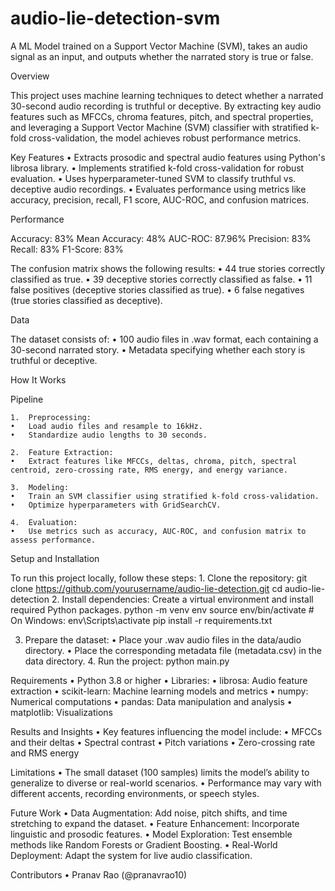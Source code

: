 # audio-lie-detection-svm
A ML Model trained on a Support Vector Machine (SVM), takes an audio signal as an input, and outputs whether the narrated story is true or false.


Overview

This project uses machine learning techniques to detect whether a narrated 30-second audio recording is truthful or deceptive. By extracting key audio features such as MFCCs, chroma features, pitch, and spectral properties, and leveraging a Support Vector Machine (SVM) classifier with stratified k-fold cross-validation, the model achieves robust performance metrics.

Key Features
	•	Extracts prosodic and spectral audio features using Python's librosa library.
	•	Implements stratified k-fold cross-validation for robust evaluation.
	•	Uses hyperparameter-tuned SVM to classify truthful vs. deceptive audio recordings.
	•	Evaluates performance using metrics like accuracy, precision, recall, F1 score, AUC-ROC, and confusion matrices.

 Performance

Accuracy:	83%
Mean Accuracy: 48%
AUC-ROC:	87.96%
Precision:	83%
Recall:	83%
F1-Score:	83%

The confusion matrix shows the following results:
	•	44 true stories correctly classified as true.
	•	39 deceptive stories correctly classified as false.
	•	11 false positives (deceptive stories classified as true).
	•	6 false negatives (true stories classified as deceptive).


 Data

The dataset consists of:
	•	100 audio files in .wav format, each containing a 30-second narrated story.
	•	Metadata specifying whether each story is truthful or deceptive.



 How It Works

Pipeline

	1.	Preprocessing:
	•	Load audio files and resample to 16kHz.
	•	Standardize audio lengths to 30 seconds.
 
	2.	Feature Extraction:
	•	Extract features like MFCCs, deltas, chroma, pitch, spectral centroid, zero-crossing rate, RMS energy, and energy variance.
 
	3.	Modeling:
	•	Train an SVM classifier using stratified k-fold cross-validation.
	•	Optimize hyperparameters with GridSearchCV.
 
	4.	Evaluation:
	•	Use metrics such as accuracy, AUC-ROC, and confusion matrix to assess performance.


 Setup and Installation

To run this project locally, follow these steps:
	1.	Clone the repository:
         git clone https://github.com/yourusername/audio-lie-detection.git
         cd audio-lie-detection
  2.	Install dependencies:
        Create a virtual environment and install required Python packages.
        python -m venv env
        source env/bin/activate   # On Windows: env\Scripts\activate
        pip install -r requirements.txt

  3.	Prepare the dataset:
	      •	Place your .wav audio files in the data/audio directory.
	      •	Place the corresponding metadata file (metadata.csv) in the data directory.
	4.	Run the project:
        python main.py


  Requirements
	•	Python 3.8 or higher
	•	Libraries:
	•	librosa: Audio feature extraction
	•	scikit-learn: Machine learning models and metrics
	•	numpy: Numerical computations
	•	pandas: Data manipulation and analysis
	•	matplotlib: Visualizations


 Results and Insights
  •	Key features influencing the model include:
	•	MFCCs and their deltas
	•	Spectral contrast
	•	Pitch variations
	•	Zero-crossing rate and RMS energy

Limitations
	•	The small dataset (100 samples) limits the model’s ability to generalize to diverse or real-world scenarios.
	•	Performance may vary with different accents, recording environments, or speech styles.

 Future Work
	•	Data Augmentation: Add noise, pitch shifts, and time stretching to expand the dataset.
	•	Feature Enhancement: Incorporate linguistic and prosodic features.
	•	Model Exploration: Test ensemble methods like Random Forests or Gradient Boosting.
	•	Real-World Deployment: Adapt the system for live audio classification.


 Contributors
	•	Pranav Rao (@pranavrao10)
        
